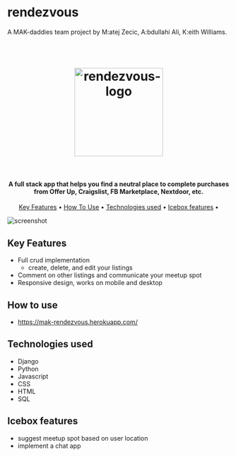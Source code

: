 # rendezvous

A MAK-daddies team project by M:atej Zecic, A:bdullahi Ali, K:eith Williams.

<h1 align="center">
  <br>
  <a href="http://www.amitmerchant.com/electron-markdownify"><img src="https://i.ibb.co/MpbGz2v/logo-color.png" alt="rendezvous-logo" width="200"></a>
  <br>
  <br>
</h1>

<h4 align="center">A full stack app that helps you find a neutral place to complete purchases from Offer Up, Craigslist, FB Marketplace, Nextdoor, etc. <a href="http://electron.atom.io" target="_blank"Rendezvous</a></h4>



<p align="center">
  <a href="#key-features">Key Features</a> •
  <a href="#how-to-use">How To Use</a> •
  <a href="#technologies-used">Technologies used</a> •
  <a href="#icebox-features">Icebox features</a> •
</p>

![screenshot](/main_app/static/img/Detail%20page%20screenshot.png)

## Key Features

* Full crud implementation
  - create, delete, and edit your listings
* Comment on other listings and communicate your meetup spot
* Responsive design, works on mobile and desktop

## How to use

* https://mak-rendezvous.herokuapp.com/

## Technologies used
 - Django
 - Python
 - Javascript
 - CSS
 - HTML
 - SQL 

## Icebox features
 - suggest meetup spot based on user location
 - implement a chat app
